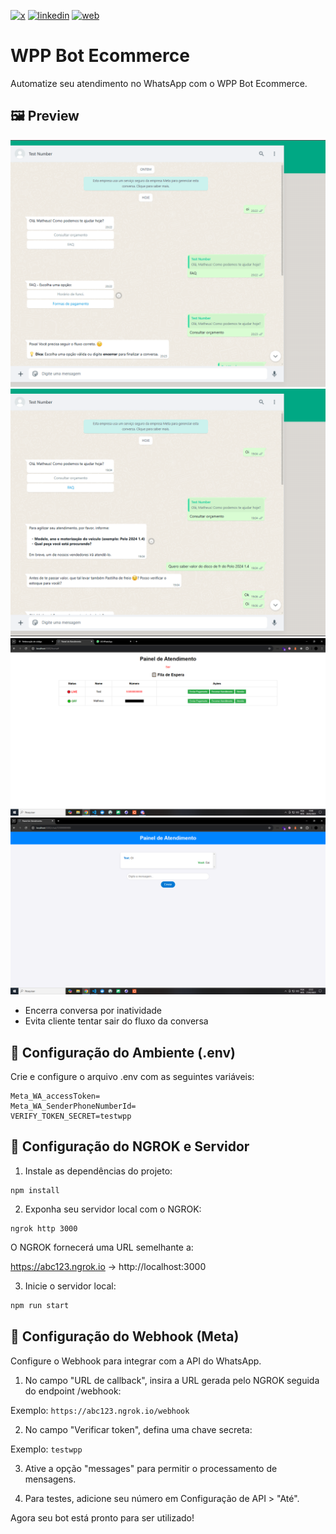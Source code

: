[![x](https://img.shields.io/badge/X-000000?style=for-the-badge&logo=X&logoColor=white)](https://twitter.com/t_h_e_u)
[![linkedin](https://img.shields.io/badge/Linkedin-0A66C2?style=for-the-badge&logo=linkedin&logoColor=white)](https://www.linkedin.com/in/matheusgbatista/)
[![web](https://img.shields.io/badge/web-000000?style=for-the-badge&logo=web&logoColor=white)](https://t-heu.github.io)

# WPP Bot Ecommerce

Automatize seu atendimento no WhatsApp com o WPP Bot Ecommerce.

## 🖼️ Preview

![alt text](docs/image.png "Scree Home")
![alt text](docs/preview.png "Scree Home")
![alt text](docs/a.png "Scree Home")
![alt text](docs/b.png "Scree Home")

- Encerra conversa por inatividade
- Evita cliente tentar sair do fluxo da conversa

## 📌 Configuração do Ambiente (.env)

Crie e configure o arquivo .env com as seguintes variáveis:
```
Meta_WA_accessToken=
Meta_WA_SenderPhoneNumberId=
VERIFY_TOKEN_SECRET=testwpp
```

## 🚀 Configuração do NGROK e Servidor

1. Instale as dependências do projeto:
```
npm install
```

2. Exponha seu servidor local com o NGROK:
```
ngrok http 3000
```
O NGROK fornecerá uma URL semelhante a:

https://abc123.ngrok.io -> http://localhost:3000

3. Inicie o servidor local:

```sh
npm run start
```

## 🔗 Configuração do Webhook (Meta)

Configure o Webhook para integrar com a API do WhatsApp.

1. No campo "URL de callback", insira a URL gerada pelo NGROK seguida do endpoint /webhook:

Exemplo: `https://abc123.ngrok.io/webhook`

2. No campo "Verificar token", defina uma chave secreta:

Exemplo: `testwpp`

3. Ative a opção "messages" para permitir o processamento de mensagens.

4. Para testes, adicione seu número em Configuração de API > "Até".

Agora seu bot está pronto para ser utilizado!

